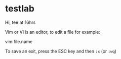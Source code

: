 # testlab

Hi, tee at 16hrs

Vim or VI is an editor, to edit a file for example:

   vim file.name

To save an exit, press the ESC key and then `:x` (or `:wq`)
